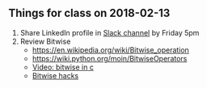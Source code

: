 Things for class on 2018-02-13
----

1. Share LinkedIn profile in [Slack channel](https://usf-cs-courses.slack.com/messages/C8Z52FNUW) by Friday 5pm
2. Review Bitwise
    - https://en.wikipedia.org/wiki/Bitwise_operation
    - https://wiki.python.org/moin/BitwiseOperators
    - [Video: bitwise in c](https://www.youtube.com/watch?v=d0AwjSpNXR0)
    - [Bitwise hacks](https://www.geeksforgeeks.org/bitwise-hacks-for-competitive-programming/)

